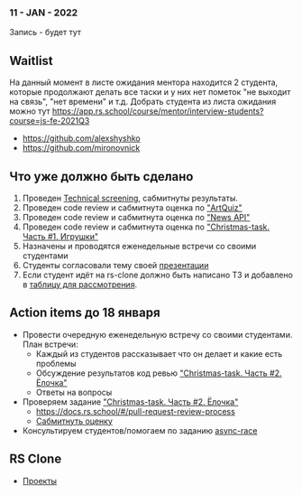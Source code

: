 ### 11 - JAN - 2022
Запись - будет тут

## Waitlist
На данный момент в листе ожидания ментора находится 2 студента, которые продолжают делать все таски и у них нет пометок "не выходит на связь", "нет времени" и т.д. 
Добрать студента из листа ожидания можно тут https://app.rs.school/course/mentor/interview-students?course=js-fe-2021Q3

- https://github.com/alexshyshko
- https://github.com/mironovnick 

## Что уже должно быть сделано
1. Проведен [Technical screening](https://github.com/rolling-scopes-school/mentoring/blob/master/JS-FE-2021Q3/first-interview.md), cабмитнуты результаты.
2. Проведен code review и сабмитнута оценка по ["ArtQuiz"](https://github.com/rolling-scopes-school/tasks/blob/master/tasks/art-quiz/art-quiz.md#%D0%BF%D1%80%D0%BE%D0%B2%D0%B5%D1%80%D0%BA%D0%B0-%D0%B7%D0%B0%D0%B4%D0%B0%D0%BD%D0%B8%D1%8F-%D0%BC%D0%B5%D0%BD%D1%82%D0%BE%D1%80%D0%BE%D0%BC)
3. Проведен code review и сабмитнута оценка по ["News API"](https://github.com/rolling-scopes-school/tasks/blob/master/tasks/migration-newip-to-ts.md)
4. Проведен code review и сабмитнута оценка по ["Christmas-task. Часть #1. Игрушки"](https://github.com/rolling-scopes-school/tasks/blob/master/tasks/christmas-task/christmas-task-part1.md)
5. Назначены и проводятся еженедельные встречи со своими студентами
6. Студенты согласовали тему своей [презентации](https://github.com/rolling-scopes-school/tasks/blob/master/tasks/presentation.md)
7. Если студент идёт на rs-clone должно быть написано ТЗ и добавлено в [таблицу для рассмотрения](https://docs.google.com/spreadsheets/d/1m86KTa79xg434mKeiNOzbI1EBOQvTRB495gMB_96E6M/edit#gid=0).

## Action items до 18 января
- Провести очередную еженедельную встречу со своими студентами. План встречи:
     - Каждый из студентов рассказывает что он делает и какие есть проблемы
     - Обсуждение результатов код ревью ["Christmas-task. Часть #2. Ёлочка"](https://github.com/rolling-scopes-school/tasks/blob/master/tasks/christmas-task/christmas-task-part2.md)
     - Ответы на вопросы
- Проверяем задание ["Christmas-task. Часть #2. Ёлочка"](https://github.com/rolling-scopes-school/tasks/blob/master/tasks/christmas-task/christmas-task-part2.md)
    - https://docs.rs.school/#/pull-request-review-process
    - [Сабмитнуть оценку](https://app.rs.school/course/mentor/submit-review?course=js-fe-2021Q3)
- Консультируем студентов/помогаем по заданию [async-race](https://github.com/rolling-scopes-school/tasks/blob/master/tasks/async-race.md)

## RS Clone
- [Проекты](https://docs.google.com/spreadsheets/d/1m86KTa79xg434mKeiNOzbI1EBOQvTRB495gMB_96E6M/edit#gid=0)

